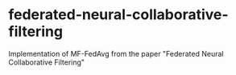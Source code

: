 # federated-neural-collaborative-filtering
Implementation of MF-FedAvg from the paper "Federated Neural Collaborative Filtering"
